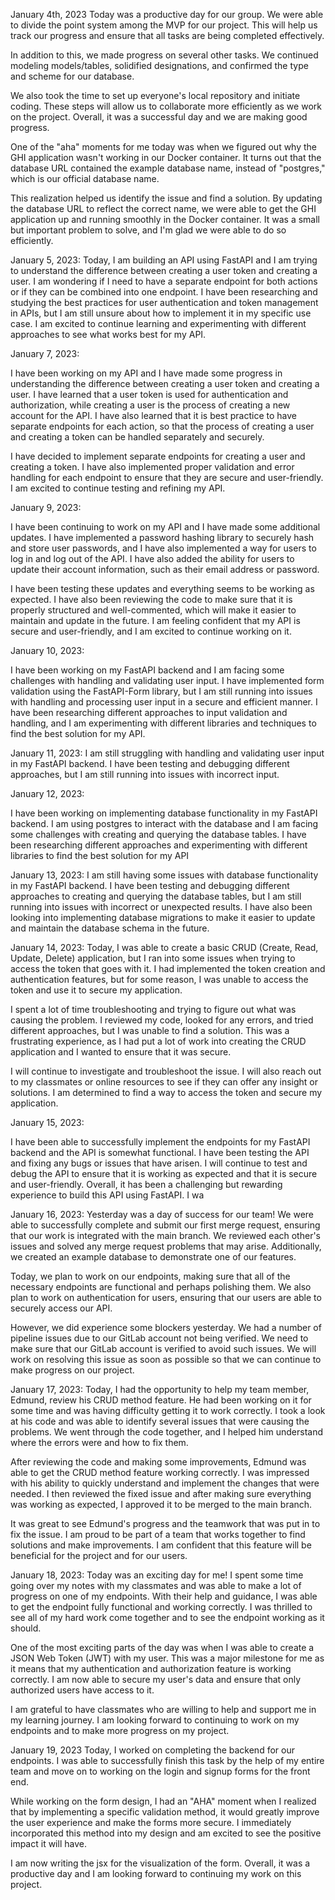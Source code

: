 January 4th, 2023
Today was a productive day for our group. We were able to divide the point system among the MVP for our project. This will help us track our progress and ensure that all tasks are being completed effectively.

In addition to this, we made progress on several other tasks. We continued modeling models/tables, solidified designations, and confirmed the type and scheme for our database.

We also took the time to set up everyone's local repository and initiate coding. These steps will allow us to collaborate more efficiently as we work on the project. Overall, it was a successful day and we are making good progress.

One of the "aha" moments for me today was when we figured out why the GHI application wasn't working in our Docker container. It turns out that the database URL contained the example database name, instead of "postgres," which is our official database name.

This realization helped us identify the issue and find a solution. By updating the database URL to reflect the correct name, we were able to get the GHI application up and running smoothly in the Docker container. It was a small but important problem to solve, and I'm glad we were able to do so efficiently.

January 5, 2023:
Today, I am building an API using FastAPI and I am trying to understand the difference between creating a user token and creating a user. I am wondering if I need to have a separate endpoint for both actions or if they can be combined into one endpoint. I have been researching and studying the best practices for user authentication and token management in APIs, but I am still unsure about how to implement it in my specific use case. I am excited to continue learning and experimenting with different approaches to see what works best for my API.

January 7, 2023:

I have been working on my API and I have made some progress in understanding the difference between creating a user token and creating a user. I have learned that a user token is used for authentication and authorization, while creating a user is the process of creating a new account for the API. I have also learned that it is best practice to have separate endpoints for each action, so that the process of creating a user and creating a token can be handled separately and securely.

I have decided to implement separate endpoints for creating a user and creating a token. I have also implemented proper validation and error handling for each endpoint to ensure that they are secure and user-friendly. I am excited to continue testing and refining my API.

January 9, 2023:

I have been continuing to work on my API and I have made some additional updates. I have implemented a password hashing library to securely hash and store user passwords, and I have also implemented a way for users to log in and log out of the API. I have also added the ability for users to update their account information, such as their email address or password.

I have been testing these updates and everything seems to be working as expected. I have also been reviewing the code to make sure that it is properly structured and well-commented, which will make it easier to maintain and update in the future. I am feeling confident that my API is secure and user-friendly, and I am excited to continue working on it.


January 10, 2023:

I have been working on my FastAPI backend and I am facing some challenges with handling and validating user input. I have implemented form validation using the FastAPI-Form library, but I am still running into issues with handling and processing user input in a secure and efficient manner. I have been researching different approaches to input validation and handling, and I am experimenting with different libraries and techniques to find the best solution for my API.

January 11, 2023:
I am still struggling with handling and validating user input in my FastAPI backend. I have been testing and debugging different approaches, but I am still running into issues with incorrect input.

January 12, 2023:

I have been working on implementing database functionality in my FastAPI backend. I am using postgres to interact with the database and I am facing some challenges with creating and querying the database tables. I have been researching different approaches and experimenting with different libraries to find the best solution for my API

January 13, 2023:
I am still having some issues with database functionality in my FastAPI backend. I have been testing and debugging different approaches to creating and querying the database tables, but I am still running into issues with incorrect or unexpected results. I have also been looking into implementing database migrations to make it easier to update and maintain the database schema in the future.

January 14, 2023:
Today, I was able to create a basic CRUD (Create, Read, Update, Delete) application, but I ran into some issues when trying to access the token that goes with it. I had implemented the token creation and authentication features, but for some reason, I was unable to access the token and use it to secure my application.

I spent a lot of time troubleshooting and trying to figure out what was causing the problem. I reviewed my code, looked for any errors, and tried different approaches, but I was unable to find a solution. This was a frustrating experience, as I had put a lot of work into creating the CRUD application and I wanted to ensure that it was secure.

I will continue to investigate and troubleshoot the issue. I will also reach out to my classmates or online resources to see if they can offer any insight or solutions. I am determined to find a way to access the token and secure my application.

January 15, 2023:

I have been able to successfully implement the endpoints for my FastAPI backend and the API is somewhat functional. I have been testing the API and fixing any bugs or issues that have arisen. I will continue to test and debug the API to ensure that it is working as expected and that it is secure and user-friendly. Overall, it has been a challenging but rewarding experience to build this API using FastAPI. I wa

January 16, 2023:
Yesterday was a day of success for our team! We were able to successfully complete and submit our first merge request, ensuring that our work is integrated with the main branch. We reviewed each other's issues and solved any merge request problems that may arise. Additionally, we created an example database to demonstrate one of our features.

Today, we plan to work on our endpoints, making sure that all of the necessary endpoints are functional and perhaps polishing them. We also plan to work on authentication for users, ensuring that our users are able to securely access our API.

However, we did experience some blockers yesterday. We had a number of pipeline issues due to our GitLab account not being verified. We need to make sure that our GitLab account is verified to avoid such issues. We will work on resolving this issue as soon as possible so that we can continue to make progress on our project.

January 17, 2023:
Today, I had the opportunity to help my team member, Edmund, review his CRUD method feature. He had been working on it for some time and was having difficulty getting it to work correctly. I took a look at his code and was able to identify several issues that were causing the problems. We went through the code together, and I helped him understand where the errors were and how to fix them.

After reviewing the code and making some improvements, Edmund was able to get the CRUD method feature working correctly. I was impressed with his ability to quickly understand and implement the changes that were needed. I then reviewed the fixed issue and after making sure everything was working as expected, I approved it to be merged to the main branch.

It was great to see Edmund's progress and the teamwork that was put in to fix the issue. I am proud to be part of a team that works together to find solutions and make improvements. I am confident that this feature will be beneficial for the project and for our users.

January 18, 2023:
Today was an exciting day for me! I spent some time going over my notes with my classmates and was able to make a lot of progress on one of my endpoints. With their help and guidance, I was able to get the endpoint fully functional and working correctly. I was thrilled to see all of my hard work come together and to see the endpoint working as it should.

One of the most exciting parts of the day was when I was able to create a JSON Web Token (JWT) with my user. This was a major milestone for me as it means that my authentication and authorization feature is working correctly. I am now able to secure my user's data and ensure that only authorized users have access to it.

I am grateful to have classmates who are willing to help and support me in my learning journey. I am looking forward to continuing to work on my endpoints and to make more progress on my project.

January 19, 2023
Today, I worked on completing the backend for our endpoints. I was able to successfully finish this task by the help of my entire team and move on to working on the login and signup forms for the front end.

While working on the form design, I had an "AHA" moment when I realized that by implementing a specific validation method, it would greatly improve the user experience and make the forms more secure. I immediately incorporated this method into my design and am excited to see the positive impact it will have.

I am now writing the jsx for the visualization of the form. Overall, it was a productive day and I am looking forward to continuing my work on this project.
